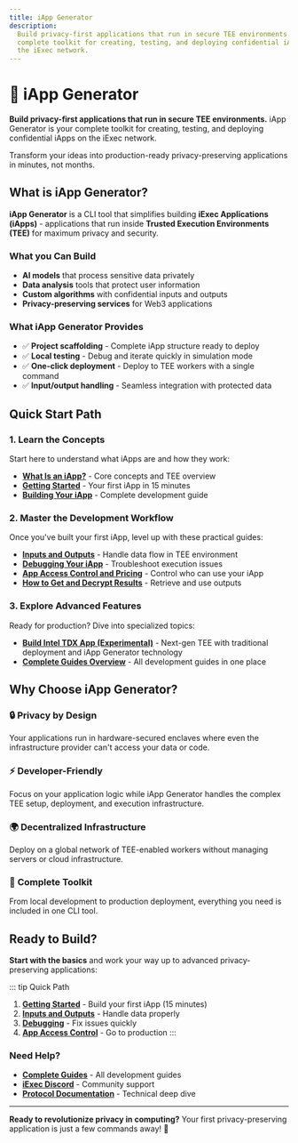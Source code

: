 ```yaml
---
title: iApp Generator
description:
  Build privacy-first applications that run in secure TEE environments. Your
  complete toolkit for creating, testing, and deploying confidential iApps on
  the iExec network.
---
```


# 🤖 iApp Generator

**Build privacy-first applications that run in secure TEE environments.** iApp
Generator is your complete toolkit for creating, testing, and deploying
confidential iApps on the iExec network.

Transform your ideas into production-ready privacy-preserving applications in
minutes, not months.

## What is iApp Generator?

**iApp Generator** is a CLI tool that simplifies building **iExec Applications
(iApps)** - applications that run inside **Trusted Execution Environments
(TEE)** for maximum privacy and security.

### What you Can Build

- **AI models** that process sensitive data privately
- **Data analysis** tools that protect user information
- **Custom algorithms** with confidential inputs and outputs
- **Privacy-preserving services** for Web3 applications

### What iApp Generator Provides

- ✅ **Project scaffolding** - Complete iApp structure ready to deploy
- ✅ **Local testing** - Debug and iterate quickly in simulation mode
- ✅ **One-click deployment** - Deploy to TEE workers with a single command
- ✅ **Input/output handling** - Seamless integration with protected data

## Quick Start Path

### 1. **Learn the Concepts**

Start here to understand what iApps are and how they work:

- **[What Is an iApp?](/get-started/overview/what-is-iapp)** - Core concepts and
  TEE overview
- **[Getting Started](/references/iapp-generator/getting-started)** - Your first
  iApp in 15 minutes
- **[Building Your iApp](/references/iapp-generator/building-your-iexec-app)** -
  Complete development guide

### 2. **Master the Development Workflow**

Once you've built your first iApp, level up with these practical guides:

- **[Inputs and Outputs](/guides/build-iapp/inputs-and-outputs)** - Handle data
  flow in TEE environment
- **[Debugging Your iApp](/guides/build-iapp/debugging)** - Troubleshoot
  execution issues
- **[App Access Control and Pricing](/guides/build-iapp/manage-access)** -
  Control who can use your iApp
- **[How to Get and Decrypt Results](/guides/build-iapp/how-to-get-and-decrypt-results)** -
  Retrieve and use outputs

### 3. **Explore Advanced Features**

Ready for production? Dive into specialized topics:

- **[Build Intel TDX App (Experimental)](/guides/build-iapp/advanced/create-your-first-tdx-app)** -
  Next-gen TEE with traditional deployment and iApp Generator technology
- **[Complete Guides Overview](/guides/build-iapp/)** - All development guides
  in one place

## Why Choose iApp Generator?

### 🔒 **Privacy by Design**

Your applications run in hardware-secured enclaves where even the infrastructure
provider can't access your data or code.

### ⚡ **Developer-Friendly**

Focus on your application logic while iApp Generator handles the complex TEE
setup, deployment, and execution infrastructure.

### 🌍 **Decentralized Infrastructure**

Deploy on a global network of TEE-enabled workers without managing servers or
cloud infrastructure.

### 🔧 **Complete Toolkit**

From local development to production deployment, everything you need is included
in one CLI tool.

## Ready to Build?

**Start with the basics** and work your way up to advanced privacy-preserving
applications:

::: tip Quick Path

1. **[Getting Started](/references/iapp-generator/getting-started)** - Build
   your first iApp (15 minutes)
2. **[Inputs and Outputs](/guides/build-iapp/inputs-and-outputs)** - Handle data
   properly
3. **[Debugging](/guides/build-iapp/debugging)** - Fix issues quickly
4. **[App Access Control](/guides/build-iapp/manage-access)** - Go to production
   :::

### Need Help?

- **[Complete Guides](/guides/build-iapp/)** - All development guides
- **[iExec Discord](https://discord.com/invite/pbt9m98wnU)** - Community support
- **[Protocol Documentation](https://protocol.docs.iex.ec)** - Technical deep
  dive

---

**Ready to revolutionize privacy in computing?** Your first privacy-preserving
application is just a few commands away! 🚀
